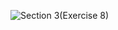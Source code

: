 ![Section 3(Exercise 8)](https://github.com/user-attachments/assets/2e2d4cf3-99ad-4ba2-9126-53d3a3d0270a)
